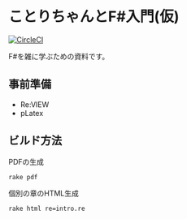 # ことりちゃんとF\#入門(仮)

[![CircleCI](https://circleci.com/gh/chapter11-patch/introduction/tree/master.svg?style=svg)](https://circleci.com/gh/chapter11-patch/introduction/tree/master)

F#を雑に学ぶための資料です。

## 事前準備

 * Re:VIEW
 * pLatex

## ビルド方法

PDFの生成

    rake pdf

個別の章のHTML生成

    rake html re=intro.re

